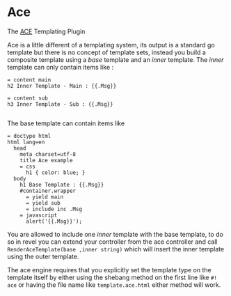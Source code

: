 # Ace 
 The [ACE](https://github.com/yosssi/ace) Templating Plugin

Ace is a little different of a templating system, its output is a 
standard go template but there is no concept of template sets, 
instead you build a composite template using
 a *base* template and an *inner* template. The 
 *inner* template can only contain items like : 
   ```
= content main
  h2 Inner Template - Main : {{.Msg}}

= content sub
  h3 Inner Template - Sub : {{.Msg}}
     
   ```
The base template can contain items like 
```
= doctype html
html lang=en
  head
    meta charset=utf-8
    title Ace example
    = css
      h1 { color: blue; }
  body
    h1 Base Template : {{.Msg}}
    #container.wrapper
      = yield main
      = yield sub
      = include inc .Msg
    = javascript
      alert('{{.Msg}}');
```

You are allowed to include one *inner* template with the base template,
to do so in revel you can extend your controller from the ace controller
and call `RenderAceTemplate(base ,inner string)` which will insert
the inner template using the outer template.
 
 The ace engine requires that you explicitly set the template type on the
 template itself by either using the shebang method on the first line
 like `#! ace` or having the file name like `template.ace.html` 
 either method will work. 
